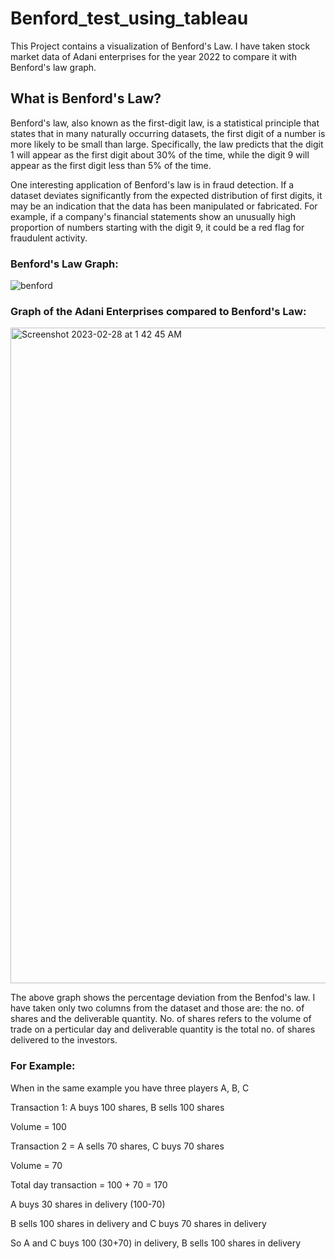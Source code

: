# Benford_test_using_tableau
This Project contains a visualization of Benford's Law. 
I have taken stock market data of Adani enterprises for the year 2022 to compare it with Benford's law graph.

## What is Benford's Law?

Benford's law, also known as the first-digit law, is a statistical principle that states that in many naturally occurring datasets, the first digit of a number is more likely to be small than large. Specifically, the law predicts that the digit 1 will appear as the first digit about 30% of the time, while the digit 9 will appear as the first digit less than 5% of the time.

One interesting application of Benford's law is in fraud detection. If a dataset deviates significantly from the expected distribution of first digits, it may be an indication that the data has been manipulated or fabricated. For example, if a company's financial statements show an unusually high proportion of numbers starting with the digit 9, it could be a red flag for fraudulent activity.

### Benford's Law Graph:

![benford](https://user-images.githubusercontent.com/95336274/222050901-1f2d75f0-3267-4de9-bed3-da3386509427.jpeg)

### Graph of the Adani Enterprises compared to Benford's Law:

<img width="1049" alt="Screenshot 2023-02-28 at 1 42 45 AM" src="https://user-images.githubusercontent.com/95336274/222051215-aff35df9-9208-491d-97aa-f17a4e2e749a.png">

The above graph shows the percentage deviation from the Benfod's law. I have taken only two columns from the dataset and those are: the no. of shares and the deliverable quantity. No. of shares refers to the volume of trade on a perticular day and deliverable quantity is the total no. of shares delivered to the investors.

### For Example:

When in the same example you have three players A, B, C

Transaction 1: A buys 100 shares, B sells 100 shares

Volume = 100

Transaction 2 = A sells 70 shares, C buys 70 shares

Volume = 70

Total day transaction = 100 + 70 = 170

A buys 30 shares in delivery (100-70)

B sells 100 shares in delivery and C buys 70 shares in delivery

So A and C buys 100 (30+70) in delivery, B sells 100 shares in delivery

